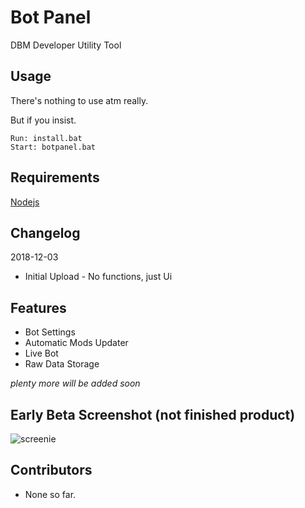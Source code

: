 # Bot Panel
DBM Developer Utility Tool

## Usage
There's nothing to use atm really.

But if you insist.
```
Run: install.bat
Start: botpanel.bat
```

## Requirements
[Nodejs](https://nodejs.org/en/)

## Changelog
2018-12-03
* Initial Upload - No functions, just Ui

## Features
* Bot Settings
* Automatic Mods Updater
* Live Bot
* Raw Data Storage

*plenty more will be added soon*

## Early Beta Screenshot (not finished product)
![screenie](http://etcroot.pw/LNp2We.png)

## Contributors
* None so far.
